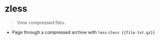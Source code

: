 # zless
> View compressed files.

- Page through a compressed archive with `less`
`zless {{file.txt.gz}}`
